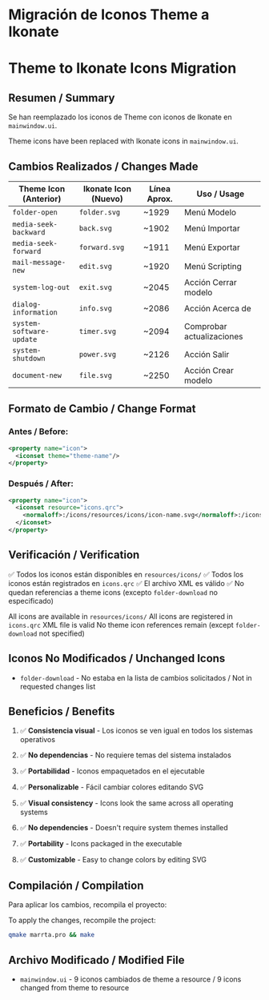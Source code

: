 # Migración de Iconos Theme a Ikonate
# Theme to Ikonate Icons Migration

## Resumen / Summary

Se han reemplazado los iconos de Theme con iconos de Ikonate en `mainwindow.ui`.

Theme icons have been replaced with Ikonate icons in `mainwindow.ui`.

## Cambios Realizados / Changes Made

| Theme Icon (Anterior) | Ikonate Icon (Nuevo) | Línea Aprox. | Uso / Usage |
|----------------------|---------------------|--------------|-------------|
| `folder-open` | `folder.svg` | ~1929 | Menú Modelo |
| `media-seek-backward` | `back.svg` | ~1902 | Menú Importar |
| `media-seek-forward` | `forward.svg` | ~1911 | Menú Exportar |
| `mail-message-new` | `edit.svg` | ~1920 | Menú Scripting |
| `system-log-out` | `exit.svg` | ~2045 | Acción Cerrar modelo |
| `dialog-information` | `info.svg` | ~2086 | Acción Acerca de |
| `system-software-update` | `timer.svg` | ~2094 | Comprobar actualizaciones |
| `system-shutdown` | `power.svg` | ~2126 | Acción Salir |
| `document-new` | `file.svg` | ~2250 | Acción Crear modelo |

## Formato de Cambio / Change Format

### Antes / Before:
```xml
<property name="icon">
  <iconset theme="theme-name"/>
</property>
```

### Después / After:
```xml
<property name="icon">
  <iconset resource="icons.qrc">
    <normaloff>:/icons/resources/icons/icon-name.svg</normaloff>:/icons/resources/icons/icon-name.svg
  </iconset>
</property>
```

## Verificación / Verification

✅ Todos los iconos están disponibles en `resources/icons/`
✅ Todos los iconos están registrados en `icons.qrc`
✅ El archivo XML es válido
✅ No quedan referencias a theme icons (excepto `folder-download` no especificado)

All icons are available in `resources/icons/`
All icons are registered in `icons.qrc`
XML file is valid
No theme icon references remain (except `folder-download` not specified)

## Iconos No Modificados / Unchanged Icons

- `folder-download` - No estaba en la lista de cambios solicitados / Not in requested changes list

## Beneficios / Benefits

1. ✅ **Consistencia visual** - Los iconos se ven igual en todos los sistemas operativos
2. ✅ **No dependencias** - No requiere temas del sistema instalados
3. ✅ **Portabilidad** - Iconos empaquetados en el ejecutable
4. ✅ **Personalizable** - Fácil cambiar colores editando SVG

1. ✅ **Visual consistency** - Icons look the same across all operating systems
2. ✅ **No dependencies** - Doesn't require system themes installed
3. ✅ **Portability** - Icons packaged in the executable
4. ✅ **Customizable** - Easy to change colors by editing SVG

## Compilación / Compilation

Para aplicar los cambios, recompila el proyecto:

To apply the changes, recompile the project:

```bash
qmake marrta.pro && make
```

## Archivo Modificado / Modified File

- `mainwindow.ui` - 9 iconos cambiados de theme a resource / 9 icons changed from theme to resource
